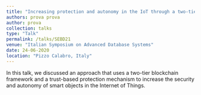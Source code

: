 ```yaml
---
title: "Increasing protection and autonomy in the IoT through a two-tier blockchain framework"
authors: prova prova
author: prova
collection: talks
type: "Talk"
permalink: /talks/SEBD21
venue: "Italian Symposium on Advanced Database Systems"
date: 24-06-2020
location: "Pizzo Calabro, Italy"
---
```

In this talk, we discussed an approach that uses a two-tier blockchain framework and a trust-based protection mechanism to increase the security and autonomy of smart objects in the Internet of Things.